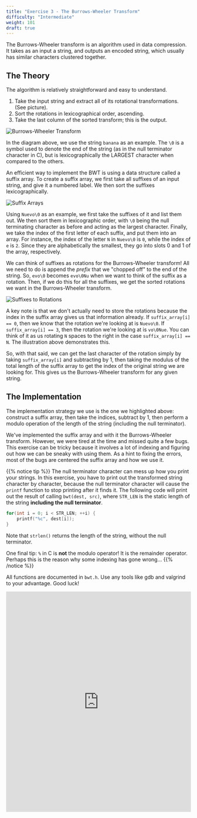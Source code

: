 ```yaml
---
title: "Exercise 3 - The Burrows-Wheeler Transform"
difficulty: "Intermediate"
weight: 101
draft: true
---
```


The Burrows-Wheeler transform is an algorithm used in data compression. It takes as an input a string, and outputs an encoded string, which usually has similar characters clustered together. 

## The Theory

The algorithm is relatively straightforward and easy to understand.

1. Take the input string and extract all of its rotational transformations. (See picture).
2. Sort the rotations in lexicographical order, ascending.
3. Take the last column of the sorted transform; this is the output.

![Burrows-Wheeler Transform](../resources/e3-01.png)

In the diagram above, we use the string `banana` as an example. The `\0` is a symbol used to denote the end of the string (as in the null terminator character in C), but is lexicographically the LARGEST character when compared to the others.

An efficient way to implement the BWT is using a data structure called a suffix array. To create a suffix array, we first take all suffixes of an input string, and give it a numbered label. We then sort the suffixes lexicographically.

![Suffix Arrays](../resources/e3-02.png)

Using `Nuevo\0` as an example, we first take the suffixes of it and list them out. We then sort them in lexicographic order, with `\0` being the null terminating character as before and acting as the largest character. Finally, we take the index of the first letter of each suffix, and put them into an array. For instance, the index of the letter `N` in `Nuevo\0` is `0`, while the index of `e` is `2`. Since they are alphabetically the smallest, they go into slots 0 and 1 of the array, respectively. 

We can think of suffixes as rotations for the Burrows-Wheeler transform! All we need to do is append the *prefix* that we "chopped off" to the end of the string. So, `evo\0` becomes `evo\0Nu` when we want to think of the suffix as a rotation. Then, if we do this for all the suffixes, we get the sorted rotations we want in the Burrows-Wheeler transform.

![Suffixes to Rotations](../resources/e3-03.png)

A key note is that we don't actually need to store the rotations because the index in the suffix array gives us that information already. If `suffix_array[i] == 0`, then we know that the rotation we're looking at is `Nuevo\0`. If `suffix_array[i] == 3`, then the rotation we're looking at is `vo\0Nue`. You can think of it as us rotating `N` spaces to the right in the case `suffix_array[i] == N`. The illustration above demonstrates this.

So, with that said, we can get the last character of the rotation simply by taking `suffix_array[i]` and subtracting by 1, then taking the modulus of the total length of the suffix array to get the index of the original string we are looking for. This gives us the Burrows-Wheeler transform for any given string.

## The Implementation

The implementation strategy we use is the one we highlighted above: construct a suffix array, then take the indices, subtract by 1, then perform a modulo operation of the length of the string (including the null terminator).

We've implemented the suffix array and with it the Burrows-Wheeler transform. However, we were tired at the time and missed quite a few bugs. This exercise can be tricky because it involves a lot of indexing and figuring out how we can be sneaky with using them. As a hint to fixing the errors, most of the bugs are centered the suffix array and how we use it.

{{% notice tip %}}
The null terminator character can mess up how you print your strings. In this exercise, you have to print out the transformed string character by character, because the null terminator character will cause the `printf` function to stop printing after it finds it. The following code will print out the result of calling `bwt(dest, src)`, where `STR_LEN` is the static length of the string **including the null terminator**.
```c
for(int i = 0; i < STR_LEN; ++i) {
	printf("%c", dest[i]);
}
```
Note that `strlen()` returns the length of the string, without the null terminator.

One final tip: `%` in C is **not** the modulo operator! It is the remainder operator. Perhaps this is the reason why some indexing has gone wrong...
{{% /notice %}}

All functions are documented in `bwt.h`. Use any tools like gdb and valgrind to your advantage. Good luck!

<iframe height="600px" width="100%" src="https://replit.com/@nuevofoundation/Debugging-Exercise-3#main.c"  scrolling="no" frameborder="no" allowtransparency="true" allowfullscreen="true" sandbox="allow-forms allow-pointer-lock allow-popups allow-same-origin allow-scripts allow-modals"></iframe>